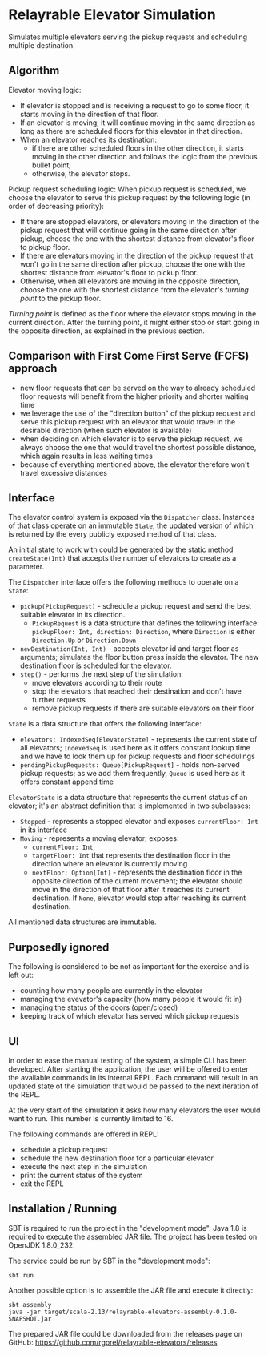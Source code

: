 # Relayrable Elevator Simulation

Simulates multiple elevators serving the pickup requests and scheduling multiple destination.

## Algorithm

Elevator moving logic:
* If elevator is stopped and is receiving a request to go to some floor, it starts moving in the direction of that floor.
* If an elevator is moving, it will continue moving in the same direction as long as there are scheduled floors for this elevator in that direction.
* When an elevator reaches its destination:
  * if there are other scheduled floors in the other direction, it starts moving in the other direction and follows the logic from the previous bullet point;
  * otherwise, the elevator stops.

Pickup request scheduling logic:
When pickup request is scheduled, we choose the elevator to serve this pickup request by the following logic (in order of decreasing priority):
* If there are stopped elevators, or elevators moving in the direction of the pickup request that will continue going in the same direction after pickup, choose the one with the shortest distance from elevator's floor to pickup floor.
* If there are elevators moving in the direction of the pickup request that won't go in the same direction after pickup, choose the one with the shortest distance from elevator's floor to pickup floor.
* Otherwise, when all elevators are moving in the opposite direction, choose the one with the shortest distance from the elevator's _turning point_ to the pickup floor.

_Turning point_ is defined as the floor where the elevator stops moving in the current direction. After the turning point, it might either stop or start going in the opposite direction, as explained in the previous section.

## Comparison with First Come First Serve (FCFS) approach

* new floor requests that can be served on the way to already scheduled floor requests will benefit from the higher priority and shorter waiting time
* we leverage the use of the "direction button" of the pickup request and serve this pickup request with an elevator that would travel in the desirable direction (when such elevator is available)
* when deciding on which elevator is to serve the pickup request, we always choose the one that would travel the shortest possible distance, which again results in less waiting times
* because of everything mentioned above, the elevator therefore won't travel excessive distances

## Interface

The elevator control system is exposed via the `Dispatcher` class. Instances of that class operate on an immutable `State`, the updated version of which is returned by the every publicly exposed method of that class.

An initial state to work with could be generated by the static method `createState(Int)` that accepts the number of elevators to create as a parameter.

The `Dispatcher` interface offers the following methods to operate on a `State`:

* `pickup(PickupRequest)` - schedule a pickup request and send the best suitable elevator in its direction.
  * `PickupRequest` is a data structure that defines the following interface: `pickupFloor: Int, direction: Direction`, where `Direction` is either `Direction.Up` or `Direction.Down`
* `newDestination(Int, Int)` - accepts elevator id and target floor as arguments; simulates the floor button press inside the elevator. The new destination floor is scheduled for the elevator.
* `step()` - performs the next step of the simulation: 
  * move elevators according to their route
  * stop the elevators that reached their destination and don't have further requests
  * remove pickup requests if there are suitable elevators on their floor

`State` is a data structure that offers the following interface:
* `elevators: IndexedSeq[ElevatorState]` - represents the current state of all elevators; `IndexedSeq` is used here as it offers constant lookup time and we have to look them up for pickup requests and floor schedulings
* `pendingPickupRequests: Queue[PickupRequest]` - holds non-served pickup requests; as we add them frequently, `Queue` is used here as it offers constant append time

`ElevatorState` is a data structure that represents the current status of an elevator; it's an abstract definition that is implemented in two subclasses:
* `Stopped` - represents a stopped elevator and exposes `currentFloor: Int` in its interface
* `Moving` - represents a moving elevator; exposes:
  * `currentFloor: Int`, 
  * `targetFloor: Int` that represents the destination floor in the direction where an elevator is currently moving
  * `nextFloor: Option[Int]` - represents the destination floor in the opposite direction of the current movement; the elevator should move in the direction of that floor after it reaches its current destination. If `None`, elevator would stop after reaching its current destination.


All mentioned data structures are immutable.

## Purposedly ignored

The following is considered to be not as important for the exercise and is left out:
* counting how many people are currently in the elevator
* managing the evevator's capacity (how many people it would fit in)
* managing the status of the doors (open/closed)
* keeping track of which elevator has served which pickup requests


## UI

In order to ease the manual testing of the system, a simple CLI has been developed. After starting the application, the user will be offered to enter the available commands in its internal REPL. Each command will result in an updated state of the simulation that would be passed to the next iteration of the REPL.

At the very start of the simulation it asks how many elevators the user would want to run. This number is currently limited to 16.

The following commands are offered in REPL:
* schedule a pickup request
* schedule the new destination floor for a particular elevator
* execute the next step in the simulation
* print the current status of the system
* exit the REPL

## Installation / Running

SBT is required to run the project in the "development mode". Java 1.8 is required to execute the assembled JAR file. The project has been tested on OpenJDK 1.8.0_232.

The service could be run by SBT in the "development mode":
```
sbt run
```

Another possible option is to assemble the JAR file and execute it directly:

```
sbt assembly
java -jar target/scala-2.13/relayrable-elevators-assembly-0.1.0-SNAPSHOT.jar
```

The prepared JAR file could be downloaded from the releases page on GitHub: https://github.com/rgorel/relayrable-elevators/releases

